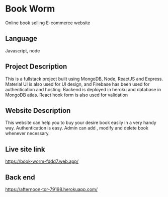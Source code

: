 # Book Worm

Online book selling E-commerce website

## Language

Javascript, node

## Project Description

This is a fullstack project built using MongoDB, Node, ReactJS and Express. Material UI is also used for UI design, and Firebase has been used for authentication and hosting. Backend is deployed in heroku and database in MongoDB atlas. React hook form is also used for validation

## Website Description

This website can help you to buy your desire book easily in a very handy way. Authentication is easy. Admin can add , modify and delete book whenever necessary.

## Live site link 
https://book-worm-fddd7.web.app/

## Back end
https://afternoon-tor-79198.herokuapp.com/

